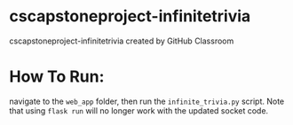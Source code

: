 # cscapstoneproject-infinitetrivia
cscapstoneproject-infinitetrivia created by GitHub Classroom

# How To Run:

navigate to the `web_app` folder, then run the `infinite_trivia.py`
script. Note that using `flask run` will no longer work with the
updated socket code. 
